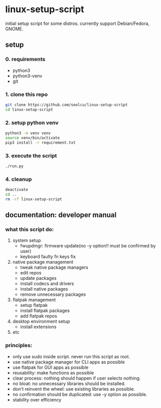 # linux-setup-script

initial setup script for some distros.
currently support Debian/Fedora, GNOME.

## setup

### 0. requirements

- python3
- python3-venv
- git

### 1. clone this repo

```bash
git clone https://github.com/seolcu/linux-setup-script
cd linux-setup-script
```

### 2. setup python venv

```bash
python3 -m venv venv
source venv/bin/activate
pip3 install -r requirement.txt
```

### 3. execute the script

```bash
./run.py
```

### 4. cleanup

```bash
deactivate
cd ..
rm -rf linux-setup-script
```

## documentation: developer manual

### what this script do:

1. system setup
   - fwupdmgr: firmware update(no -y option!! must be confirmed by user)
   - keyboard faulty fn keys fix
2. native package management
   - tweak native package managers
   - edit repos
   - update packages
   - install codecs and drivers
   - install native packages
   - remove unnecessary packages
3. flatpak management
   - setup flatpak
   - install flatpak packages
   - add flatpak repos
4. desktop environment setup
   - install extensions
5. etc

### principles:

- only use sudo inside script. never run this script as root.
- use native package manager for CLI apps as possible
- use flatpak for GUI apps as possible
- reusability: make functions as possible
- clear process: nothing should happen if user selects nothing.
- no bloat: no unnecessary libraries should be installed.
- don't reinvent the wheel: use existing libraries as possible.
- no confirmation should be duplicated: use -y option as possible.
- stability over efficiency
